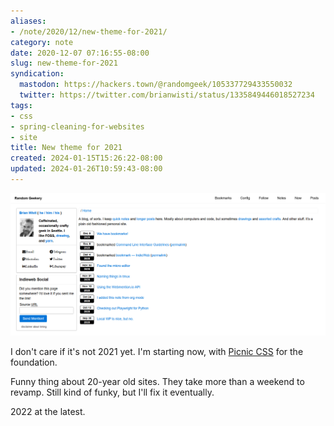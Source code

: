 ```yaml
---
aliases:
- /note/2020/12/new-theme-for-2021/
category: note
date: 2020-12-07 07:16:55-08:00
slug: new-theme-for-2021
syndication:
  mastodon: https://hackers.town/@randomgeek/105337729433550032
  twitter: https://twitter.com/brianwisti/status/1335849446018527234
tags:
- css
- spring-cleaning-for-websites
- site
title: New theme for 2021
created: 2024-01-15T15:26:22-08:00
updated: 2024-01-26T10:59:43-08:00
---
```


![attachments/img/2020/cover-2020-12-07.png](../../../attachments/img/2020/cover-2020-12-07.png)

I don't care if it's not 2021 yet. I'm starting now, with [Picnic CSS](https://picnicss.com) for the foundation.

Funny thing about 20-year old sites. They take more than a weekend to revamp. Still kind of funky, but I'll fix it eventually.

2022 at the latest.

